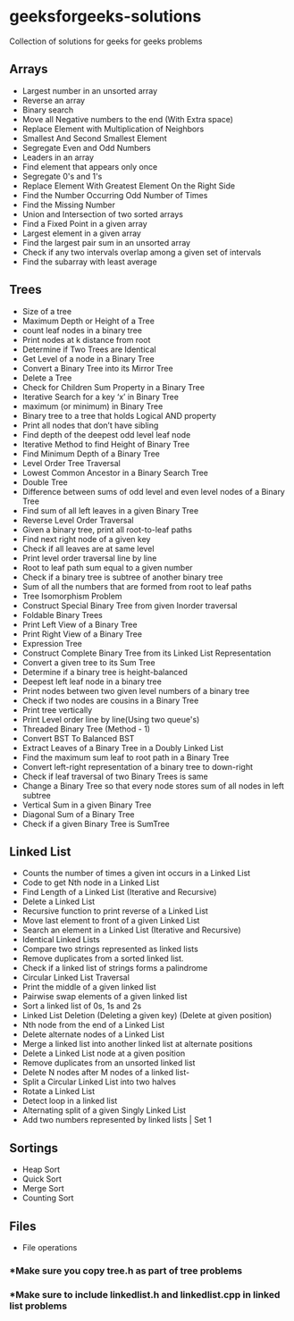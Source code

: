 # geeksforgeeks-solutions
Collection of solutions for geeks for geeks problems

## Arrays
- Largest number in an unsorted array
- Reverse an array
- Binary search
- Move all Negative numbers to the end (With Extra space)
- Replace Element with Multiplication of Neighbors
- Smallest And Second Smallest Element
- Segregate Even and Odd Numbers
- Leaders in an array
- Find element that appears only once
- Segregate 0's and 1's
- Replace Element With Greatest Element On the Right Side
- Find the Number Occurring Odd Number of Times
- Find the Missing Number
- Union and Intersection of two sorted arrays
- Find a Fixed Point in a given array
- Largest element in a given array
- Find the largest pair sum in an unsorted array
- Check if any two intervals overlap among a given set of intervals
- Find the subarray with least average

## Trees
- Size of a tree
- Maximum Depth or Height of a Tree
- count leaf nodes in a binary tree
- Print nodes at k distance from root
- Determine if Two Trees are Identical
- Get Level of a node in a Binary Tree
- Convert a Binary Tree into its Mirror Tree
- Delete a Tree
- Check for Children Sum Property in a Binary Tree
- Iterative Search for a key ‘x’ in Binary Tree
- maximum (or minimum) in Binary Tree
- Binary tree to a tree that holds Logical AND property
- Print all nodes that don’t have sibling
- Find depth of the deepest odd level leaf node
- Iterative Method to find Height of Binary Tree
- Find Minimum Depth of a Binary Tree
- Level Order Tree Traversal
- Lowest Common Ancestor in a Binary Search Tree
- Double Tree
- Difference between sums of odd level and even level nodes of a Binary Tree
- Find sum of all left leaves in a given Binary Tree
- Reverse Level Order Traversal
- Given a binary tree, print all root-to-leaf paths
- Find next right node of a given key
- Check if all leaves are at same level
- Print level order traversal line by line 
- Root to leaf path sum equal to a given number
- Check if a binary tree is subtree of another binary tree
- Sum of all the numbers that are formed from root to leaf paths
- Tree Isomorphism Problem
- Construct Special Binary Tree from given Inorder traversal
- Foldable Binary Trees
- Print Left View of a Binary Tree
- Print Right View of a Binary Tree
- Expression Tree
- Construct Complete Binary Tree from its Linked List Representation
- Convert a given tree to its Sum Tree
- Determine if a binary tree is height-balanced
- Deepest left leaf node in a binary tree
- Print nodes between two given level numbers of a binary tree
- Check if two nodes are cousins in a Binary Tree
- Print tree vertically
- Print Level order line by line(Using two queue's)
- Threaded Binary Tree (Method - 1)
- Convert BST To Balanced BST
- Extract Leaves of a Binary Tree in a Doubly Linked List
- Find the maximum sum leaf to root path in a Binary Tree
- Convert left-right representation of a binary tree to down-right
- Check if leaf traversal of two Binary Trees is same
- Change a Binary Tree so that every node stores sum of all nodes in left subtree
- Vertical Sum in a given Binary Tree
- Diagonal Sum of a Binary Tree          
- Check if a given Binary Tree is SumTree                                                                                                                                                                                                                                                       

## Linked List
- Counts the number of times a given int occurs in a Linked List
- Code to get Nth node in a Linked List
- Find Length of a Linked List (Iterative and Recursive)
- Delete a Linked List
- Recursive function to print reverse of a Linked List
- Move last element to front of a given Linked List
- Search an element in a Linked List (Iterative and Recursive)
- Identical Linked Lists
- Compare two strings represented as linked lists
- Remove duplicates from a sorted linked list.
- Check if a linked list of strings forms a palindrome
- Circular Linked List Traversal
- Print the middle of a given linked list
- Pairwise swap elements of a given linked list
- Sort a linked list of 0s, 1s and 2s
- Linked List Deletion (Deleting a given key) (Delete at given position)
- Nth node from the end of a Linked List
- Delete alternate nodes of a Linked List
- Merge a linked list into another linked list at alternate positions
- Delete a Linked List node at a given position	
- Remove duplicates from an unsorted linked list
- Delete N nodes after M nodes of a linked list-
- Split a Circular Linked List into two halves
- Rotate a Linked List
- Detect loop in a linked list
- Alternating split of a given Singly Linked List
- Add two numbers represented by linked lists | Set 1

## Sortings
- Heap Sort
- Quick Sort
- Merge Sort
- Counting Sort

## Files
- File operations

### *Make sure you copy tree.h as part of tree problems
### *Make sure to include linkedlist.h and linkedlist.cpp in linked list problems